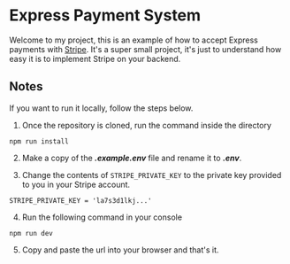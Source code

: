 # Express Payment System

Welcome to my project, this is an example of how to accept Express payments with [Stripe](https://stripe.com). It's a super small project, it's just to understand how easy it is to implement Stripe on your backend.

## Notes

If you want to run it locally, follow the steps below.

1. Once the repository is cloned, run the command inside the directory
```console
npm run install
```

2. Make a copy of the ***.example.env*** file and rename it to ***.env***.

2. Change the contents of `STRIPE_PRIVATE_KEY` to the private key provided to you in your Stripe account. 
```
STRIPE_PRIVATE_KEY = 'la7s3d1lkj...'
```
4. Run the following command in your console

```console
npm run dev
```

5. Copy and paste the url into your browser and that's it.